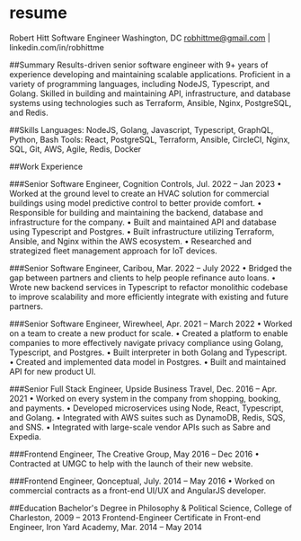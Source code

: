 # resume

Robert Hitt
Software Engineer
Washington, DC
robhittme@gmail.com | linkedin.com/in/robhittme

##Summary
Results-driven senior software engineer with 9+ years of experience developing and maintaining scalable applications. Proficient in a variety of programming languages, including NodeJS, Typescript, and Golang. Skilled in building and maintaining API, infrastructure, and database systems using technologies such as Terraform, Ansible, Nginx, PostgreSQL, and Redis.


##Skills
Languages: NodeJS, Golang, Javascript, Typescript, GraphQL, Python, Bash
Tools: React, PostgreSQL, Terraform, Ansible, CircleCI, Nginx, SQL, Git, AWS, Agile, Redis, Docker

##Work Experience

###Senior Software Engineer, Cognition Controls, Jul. 2022 – Jan 2023
• Worked at the ground level to create an HVAC solution for commercial buildings using model predictive control to better provide comfort.
• Responsible for building and maintaining the backend, database and infrastructure for the company.
• Built and maintained API and database using Typescript and Postgres.
• Built infrastructure utilizing Terraform, Ansible, and Nginx within the AWS ecosystem.
• Researched and strategized fleet management approach for IoT devices.

###Senior Software Engineer, Caribou, Mar. 2022 – July 2022
• Bridged the gap between partners and clients to help people refinance auto loans.
• Wrote new backend services in Typescript to refactor monolithic codebase to improve scalability and more efficiently integrate with existing and future partners.

###Senior Software Engineer, Wirewheel, Apr. 2021 – March 2022
• Worked on a team to create a new product for scale.
• Created a platform to enable companies to more effectively navigate privacy compliance using Golang, Typescript, and Postgres.
• Built interpreter in both Golang and Typescript.
• Created and implemented data model in Postgres.
• Built and maintained API for new product UI.

###Senior Full Stack Engineer, Upside Business Travel, Dec. 2016 – Apr. 2021
• Worked on every system in the company from shopping, booking, and payments.
• Developed microservices using Node, React, Typescript, and Golang.
• Integrated with AWS suites such as DynamoDB, Redis, SQS, and SNS.
• Integrated with large-scale vendor APIs such as Sabre and Expedia.

###Frontend Engineer, The Creative Group, May 2016 – Dec 2016
• Contracted at UMGC to help with the launch of their new website.

###Frontend Engineer, Qonceptual, July. 2014 – May 2016
• Worked on commercial contracts as a front-end UI/UX and AngularJS developer.

##Education
Bachelor's Degree in Philosophy & Political Science, College of Charleston, 2009 – 2013
Frontend-Engineer Certificate in Front-end Engineer, Iron Yard Academy, Mar. 2014 – May 2014
